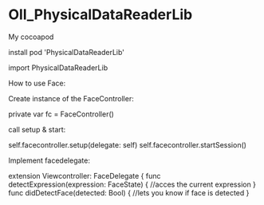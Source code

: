 # Oll_PhysicalDataReaderLib
My cocoapod 

install
pod 'PhysicalDataReaderLib'

import PhysicalDataReaderLib


How to use Face:

Create instance of the FaceController:

private var fc = FaceController()

call setup & start:

self.facecontroller.setup(delegate: self)
self.facecontroller.startSession()

Implement facedelegate:


extension Viewcontroller: FaceDelegate {
     func detectExpression(expression: FaceState) {
       //acces the current expression 
    }
     func didDetectFace(detected: Bool) {
    //lets you know if face is detected
    }
